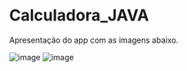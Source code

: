 # Calculadora_JAVA

Apresentação do app com as imagens abaixo.

![image](https://user-images.githubusercontent.com/90800720/198855411-f2c6aa1f-7cb2-4f33-ac26-569fe046047c.png) ![image](https://user-images.githubusercontent.com/90800720/198855412-80b41126-59c0-46eb-b3db-1d1767fc8fd5.png)
